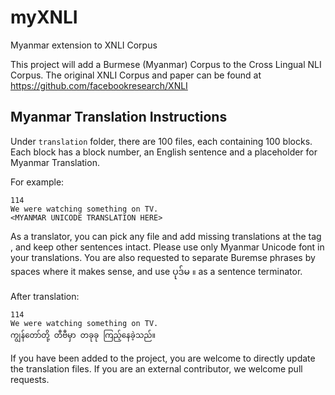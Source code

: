 # myXNLI
Myanmar extension to XNLI Corpus

This project will add a Burmese (Myanmar) Corpus to the Cross Lingual NLI Corpus.
The original XNLI Corpus and paper can be found at https://github.com/facebookresearch/XNLI

## Myanmar Translation Instructions

Under `translation` folder, there are 100 files, each containing 100 blocks. Each block has a block number, an English sentence and a placeholder for Myanmar Translation.

For example:
```
114
We were watching something on TV.
<MYANMAR UNICODE TRANSLATION HERE>
```

As a translator, you can pick any file and add missing translations at the tag <MYANMAR UNICODE TRANSLATION HERE>, and keep other sentences intact. Please use only Myanmar Unicode font in your translations. You are also requested to separate Buremse phrases by spaces where it makes sense, and use ပုဒ်မ `။` as a sentence terminator.

After translation:
```
114
We were watching something on TV.
ကျွန်တော်တို့ တီဗီမှာ တခုခု ကြည့်နေခဲ့သည်။
```

 If you have been added to the project, you are welcome to directly update the translation files.
 If you are an external contributor, we welcome pull requests.
